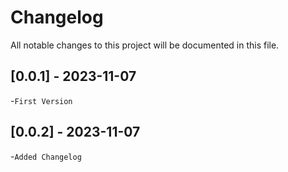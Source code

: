 # Changelog

All notable changes to this project will be documented in this file.
## [0.0.1] - 2023-11-07
-`First Version`
## [0.0.2] - 2023-11-07
-`Added Changelog`